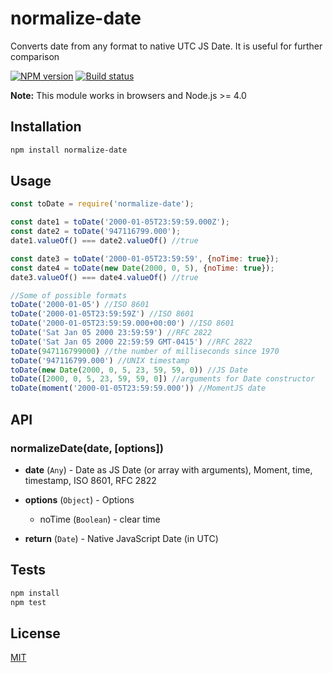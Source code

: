 # normalize-date
Converts date from any format to native UTC JS Date. It is useful for further comparison

[![NPM version](https://img.shields.io/npm/v/normalize-date.svg)](https://npmjs.org/package/normalize-date)
[![Build status](https://img.shields.io/travis/tamtakoe/normalize-date.svg)](https://travis-ci.org/tamtakoe/normalize-date)

**Note:** This module works in browsers and Node.js >= 4.0


## Installation

```sh
npm install normalize-date
```


## Usage

```js
const toDate = require('normalize-date');

const date1 = toDate('2000-01-05T23:59:59.000Z');
const date2 = toDate('947116799.000');
date1.valueOf() === date2.valueOf() //true

const date3 = toDate('2000-01-05T23:59:59', {noTime: true});
const date4 = toDate(new Date(2000, 0, 5), {noTime: true});
date3.valueOf() === date4.valueOf() //true

//Some of possible formats
toDate('2000-01-05') //ISO 8601
toDate('2000-01-05T23:59:59Z') //ISO 8601
toDate('2000-01-05T23:59:59.000+00:00') //ISO 8601
toDate('Sat Jan 05 2000 23:59:59') //RFC 2822
toDate('Sat Jan 05 2000 22:59:59 GMT-0415') //RFC 2822
toDate(947116799000) //the number of milliseconds since 1970
toDate('947116799.000') //UNIX timestamp
toDate(new Date(2000, 0, 5, 23, 59, 59, 0)) //JS Date
toDate([2000, 0, 5, 23, 59, 59, 0]) //arguments for Date constructor
toDate(moment('2000-01-05T23:59:59.000')) //MomentJS date
```


## API

### normalizeDate(date, [options])

- **date** (`Any`) - Date as JS Date (or array with arguments), Moment, time, timestamp, ISO 8601, RFC 2822

- **options** (`Object`) - Options
  * noTime (`Boolean`) - clear time

- **return** (`Date`) - Native JavaScript Date (in UTC)


## Tests

```sh
npm install
npm test
```

## License

[MIT](LICENSE)